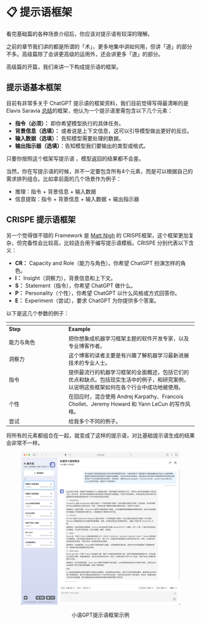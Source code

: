 # 📋 提示语框架

看完基础篇的各种场景介绍后，你应该对提示语有较深的理解。

之前的章节我们讲的都是所谓的「术」，更多地集中讲如何用，但讲「道」的部分不多。高级篇除了会讲更高级的运用外，还会讲更多「道」的部分。

高级篇的开篇，我们来讲一下构成提示语的框架。

## 提示语基本框架

目前有非常多关于 ChatGPT 提示语的框架资料，我们目前觉得写得最清晰的是 Elavis Saravia [总结](https://github.com/dair-ai/Prompt-Engineering-Guide/blob/main/guides/prompts-intro.md)的框架，他认为一个提示语里需包含以下几个元素：

* **指令（必须）：** 即你希望模型执行的具体任务。
* **背景信息（选填）：** 或者说是上下文信息，这可以引导模型做出更好的反应。
* **输入数据（选填）：** 告知模型需要处理的数据。
* **输出指示器（选填）**：告知模型我们要输出的类型或格式。

只要你按照这个框架写提示语 ，模型返回的结果都不会差。

当然，你在写提示语的时候，并不一定要包含所有4个元素，而是可以根据自己的需求排列组合。比如拿前面的几个场景作为例子：

* 推理：指令 + 背景信息 + 输入数据
* 信息提取：指令 + 背景信息 + 输入数据 + 输出指示器

## CRISPE 提示语框架

另一个觉得很不错的 Framework 是 [Matt Nigh](https://github.com/mattnigh/ChatGPT3-Free-Prompt-List) 的 CRISPE框架，这个框架更加复杂，但完备性会比较高，比较适合用于编写提示语模板。CRISPE 分别代表以下含义：

* **CR：** Capacity and Role（能力与角色）。你希望 ChatGPT 扮演怎样的角色。
* **I：** Insight（洞察力），背景信息和上下文。
* **S：** Statement（指令），你希望 ChatGPT 做什么。
* **P：** Personality（个性），你希望 ChatGPT 以什么风格或方式回答你。
* **E：** Experiment（尝试），要求 ChatGPT 为你提供多个答案。

以下是这几个参数的例子：

<table data-header-hidden><thead><tr><th width="145.41666666666669"></th><th></th></tr></thead><tbody><tr><td><strong>Step</strong></td><td><strong>Example</strong></td></tr><tr><td>能力与角色</td><td>把你想象成机器学习框架主题的软件开发专家，以及专业博客作者。</td></tr><tr><td>洞察力</td><td>这个博客的读者主要是有兴趣了解机器学习最新进展技术的专业人士。</td></tr><tr><td>指令</td><td>提供最流行的机器学习框架的全面概述，包括它们的优点和缺点。包括现实生活中的例子，和研究案例，以说明这些框架如何在各个行业中成功地被使用。</td></tr><tr><td>个性</td><td>在回应时，混合使用 Andrej Karpathy、Francois Chollet、Jeremy Howard 和 Yann LeCun 的写作风格。</td></tr><tr><td>尝试</td><td>给我多个不同的例子。</td></tr></tbody></table>

将所有的元素都组合在一起，就变成了这样的提示语，对比基础提示语生成的结果会非常不一样。

<div align="center">

<figure><img src="../.gitbook/assets/01_frame_1.png" alt="" width="563"><figcaption><p>小语GPT提示语框架示例</p></figcaption></figure>

</div>
